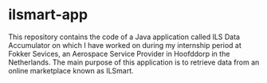 # ilsmart-app

This repository contains the code of a Java application called ILS Data Accumulator on which I have worked on during my internship period at Fokker Sevices, an Aerospace Service Provider in Hoofddorp in the Netherlands. The main purpose of this application is to retrieve data from an online marketplace known as ILSmart.
